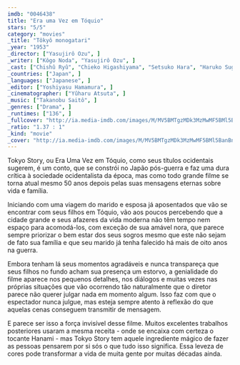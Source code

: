 ```yaml
---
imdb: "0046438"
title: "Era uma Vez em Tóquio"
stars: "5/5"
category: "movies"
_title: "Tôkyô monogatari"
_year: "1953"
_director: ["Yasujirô Ozu", ]
_writer: ["Kôgo Noda", "Yasujirô Ozu", ]
_cast: ["Chishû Ryû", "Chieko Higashiyama", "Setsuko Hara", "Haruko Sugimura", "Sô Yamamura", "Kuniko Miyake", "Kyôko Kagawa", "Eijirô Tôno", "Nobuo Nakamura", ]
_countries: ["Japan", ]
_languages: ["Japanese", ]
_editor: ["Yoshiyasu Hamamura", ]
_cinematographer: ["Yûharu Atsuta", ]
_music: ["Takanobu Saitô", ]
_genres: ["Drama", ]
_runtimes: ["136", ]
_fullcover: "http://ia.media-imdb.com/images/M/MV5BMTgzMDk3MzMwMF5BMl5BanBnXkFtZTcwODM1NTAwMQ@@.jpg"
_ratio: "1.37 : 1"
_kind: "movie"
_cover: "http://ia.media-imdb.com/images/M/MV5BMTgzMDk3MzMwMF5BMl5BanBnXkFtZTcwODM1NTAwMQ@@._V1._SX99_SY140_.jpg"
---
```

Tokyo Story, ou Era Uma Vez em Tóquio, como seus títulos ocidentais sugerem, é um conto, que se constrói no Japão pós-guerra e faz uma dura crítica à sociedade ocidentalista da época, mas como todo grande filme se torna atual mesmo 50 anos depois pelas suas mensagens eternas sobre vida e família.

Iniciando com uma viagem do marido e esposa já aposentados que vão se encontrar com seus filhos em Tóquio, vão aos poucos percebendo que a cidade grande e seus afazeres da vida moderna não têm tempo nem espaço para acomodá-los, com exceção de sua amável nora, que parece sempre priorizar o bem estar dos seus sogros mesmo que este não sejam de fato sua família e que seu marido já tenha falecido há mais de oito anos na guerra.

Embora tenham lá seus momentos agradáveis e nunca transpareça que seus filhos no fundo acham sua presença um estorvo, a genialidade do filme aparece nos pequenos detalhes, nos diálogos e muitas vezes nas próprias situações que vão ocorrendo tão naturalmente que o diretor parece não querer julgar nada em momento algum. Isso faz com que o espectador nunca julgue, mas esteja sempre atento à reflexão do que aquelas cenas conseguem transmitir de mensagem.

E parece ser isso a força invisível desse filme. Muitos excelentes trabalhos posteriores usaram a mesma receita - onde se encaixa com certeza o tocante Hanami - mas Tokyo Story tem aquele ingrediente mágico de fazer as pessoas pensarem por si sós o que tudo isso significa. Essa leveza de cores pode transformar a vida de muita gente por muitas décadas ainda.


